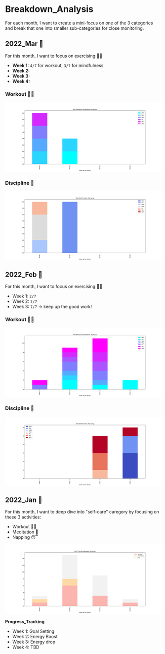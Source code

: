 # Breakdown_Analysis
For each month, I want to create a mini-focus on one of the 3 categories and break that one into smaller sub-categories for close monitoring.

## 2022_Mar 📆
For this month, I want to focus on exercising 🏃‍♀️
- **Week 1:** `4/7` for workout, `3/7` for mindfulness
- **Week 2:**
- **Week 3:**
- **Week 4:**

### Workout 🏋️‍♀️
![img](https://github.com/krystinli/Time_Management/blob/main/img/2022_Mar_Tracking.png)

### Discipline 🚧
![img](https://github.com/krystinli/Time_Management/blob/main/img/2022_Mar_Tracking2.png)

## 2022_Feb 📆
For this month, I want to focus on exercising 🏃‍♀️
- Week 1: `2/7`
- Week 2: `7/7` 
- Week 3: `7/7` -> keep up the good work!

### Workout 🏋️‍♀️
![img](https://github.com/krystinli/Time_Management/blob/main/img/2022_Feb_Tracking.png)

### Discipline 🚧
![img](https://github.com/krystinli/Time_Management/blob/main/img/2022_Feb_Tracking2.png)

## 2022_Jan 📆
For this month, I want to deep dive into "self-care" caregory by focusing on these 3 activities:
- Workout 🏋️‍♀️
- Meditation 🍃
- Napping 😴

![img](https://github.com/krystinli/Time_Management/blob/main/img/2022_Jan_Tracking.png)

**Progress_Tracking**
- Week 1: Goal Setting
- Week 2: Energy Boost
- Week 3: Energy drop
- Week 4: TBD
